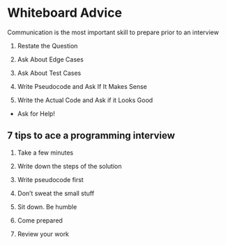 
# Whiteboard Advice

Communication is the most important skill to prepare prior to an interview

1. Restate the Question

2. Ask About Edge Cases

3. Ask About Test Cases

4. Write Pseudocode and Ask If It Makes Sense

5. Write the Actual Code and Ask if it Looks Good

- Ask for Help!



## 7 tips to ace a programming interview

1. Take a few minutes

2. Write down the steps of the solution

3. Write pseudocode first

4. Don’t sweat the small stuff

5. Sit down. Be humble

6. Come prepared

7. Review your work
